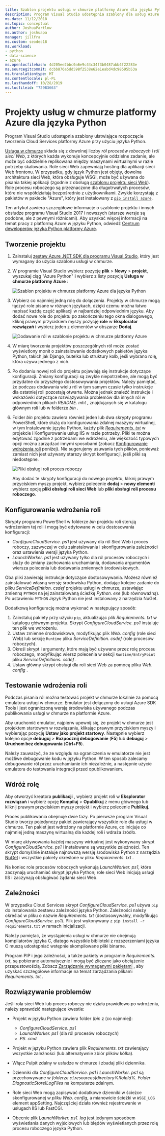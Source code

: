 ```yaml
---
title: Szablon projektu usługi w chmurze platformy Azure dla języka Python
description: Program Visual Studio udostępnia szablony dla usług Azure Cloud Services utworzonych w języku Python, w tym wdrażanie roli, zależności i rozwiązywanie problemów.
ms.date: 11/12/2018
ms.topic: conceptual
author: JoshuaPartlow
ms.author: joshuapa
manager: jillfra
ms.custom: seodec18
ms.workload:
- python
- data-science
- azure
ms.openlocfilehash: 4d205ee2bbc0a6e9c44c34f3b0487abb4f22283e
ms.sourcegitcommit: dcbb876a5dd598f2538e62e1eabd4dc98595b53a
ms.translationtype: MT
ms.contentlocale: pl-PL
ms.lasthandoff: 10/28/2019
ms.locfileid: "72983663"
---
```

# <a name="azure-cloud-service-projects-for-python"></a>Projekty usług w chmurze platformy Azure dla języka Python

Program Visual Studio udostępnia szablony ułatwiające rozpoczęcie tworzenia Cloud Services platformy Azure przy użyciu języka Python.

[Usługa w chmurze](/azure/cloud-services/) składa się z dowolnej liczby *ról procesów roboczych* i *ról sieci Web*, z których każda wykonuje koncepcyjnie oddzielne zadanie, ale może być oddzielnie replikowana między maszynami wirtualnymi w razie potrzeby skalowania. Role sieci Web zapewniają hosting dla aplikacji sieci Web frontonu. W przypadku, gdy język Python jest objęty, dowolna architektura sieci Web, która obsługuje WSGI, może być używana do pisania takiej aplikacji (zgodnie z obsługą [szablonu projektu sieci Web](python-web-application-project-templates.md)). Role procesu roboczego są przeznaczone dla długotrwałych procesów, które nie współdziałają bezpośrednio z użytkownikami. Zwykle korzystają z pakietów w pakiecie "Azure", który jest instalowany z [`pip install azure`](https://pypi.org/project/azure).

Ten artykuł zawiera szczegółowe informacje o szablonie projektu i innych obsłudze programu Visual Studio 2017 i nowszych (starsze wersje są podobne, ale z pewnymi różnicami). Aby uzyskać więcej informacji na temat pracy z platformą Azure w języku Python, odwiedź [Centrum deweloperów języka Python platformy Azure](/azure/python/).

## <a name="create-a-project"></a>Tworzenie projektu

1. Zainstaluj [zestaw Azure .NET SDK dla programu Visual Studio](https://visualstudio.microsoft.com/vs/azure-tools/), który jest wymagany do użycia szablonu usługi w chmurze.
1. W programie Visual Studio wybierz pozycję **plik** > **Nowy** > **projekt**, wyszukaj ciąg "Azure Python" i wybierz z listy pozycję **Usługa w chmurze platformy Azure** :

    ![Szablon projektu w chmurze platformy Azure dla języka Python](media/template-azure-cloud-project.png)

1. Wybierz co najmniej jedną rolę do dołączenia. Projekty w chmurze mogą łączyć role pisane w różnych językach, dzięki czemu można łatwo napisać każdą część aplikacji w najbardziej odpowiednim języku. Aby dodać nowe role do projektu po zakończeniu tego okna dialogowego, kliknij prawym przyciskiem myszy pozycję **role** w **Eksplorator rozwiązań** i wybierz jeden z elementów w obszarze **Dodaj**.

    ![Dodawanie ról w szablonie projektu w chmurze platformy Azure](media/template-azure-cloud-service-project-wizard.png)

1. W miarę tworzenia projektów poszczególnych ról może zostać wyświetlony monit o zainstalowanie dodatkowych pakietów języka Python, takich jak Django, butelka lub struktury kolb, jeśli wybrano rolę, która używa jednego z nich.

1. Po dodaniu nowej roli do projektu pojawiają się instrukcje dotyczące konfiguracji. Zmiany konfiguracji są zwykle niepotrzebne, ale mogą być przydatne do przyszłego dostosowywania projektów. Należy pamiętać, że podczas dodawania wielu ról w tym samym czasie tylko instrukcje dla ostatniej roli pozostają otwarte. Można jednak znaleźć instrukcje i wskazówki dotyczące rozwiązywania problemów dla innych ról w odpowiednich plikach *README. mht* , znajdujących się w katalogu głównym roli lub w folderze *bin* .

1. Folder *bin* projektu zawiera również jeden lub dwa skrypty programu PowerShell, które służą do konfigurowania zdalnej maszyny wirtualnej, w tym Instalowanie języka Python, każdy plik [*Requirements. txt*](#dependencies) w projekcie i Konfigurowanie usług IIS w razie potrzeby. Pliki te można edytować zgodnie z potrzebami we wdrożeniu, ale większość typowych opcji można zarządzać innymi sposobami (zobacz [Konfigurowanie wdrożenia roli](#configure-role-deployment) poniżej). Nie sugerujemy usuwania tych plików, ponieważ zamiast nich jest używany starszy skrypt konfiguracji, jeśli pliki są niedostępne.

    ![Pliki obsługi roli proces roboczy](media/template-azure-cloud-service-worker-role-support-files.png)

    Aby dodać te skrypty konfiguracji do nowego projektu, kliknij prawym przyciskiem myszy projekt, wybierz polecenie **dodaj** > **nowy element**i wybierz opcję **pliki obsługi roli sieci Web** lub **pliki obsługi roli procesu roboczego**.

## <a name="configure-role-deployment"></a>Konfigurowanie wdrożenia roli

Skrypty programu PowerShell w folderze *bin* projektu roli sterują wdrożeniem tej roli i mogą być edytowane w celu dostosowania konfiguracji:

- *ConfigureCloudService. ps1* jest używany dla ról Sieć Web i proces roboczy, zazwyczaj w celu zainstalowania i skonfigurowania zależności oraz ustawienia wersji języka Python.
- *LaunchWorker. ps1* jest używany tylko dla ról procesów roboczych i służy do zmiany zachowania uruchamiania, dodawania argumentów wiersza polecenia lub dodawania zmiennych środowiskowych.

Oba pliki zawierają instrukcje dotyczące dostosowywania. Możesz również zainstalować własną wersję środowiska Python, dodając kolejne zadanie do pliku *ServiceDefinition. csdef* projektu usługi w chmurze, ustawiając zmienną `PYTHON` na jej zainstalowaną ścieżkę *Python. exe* (lub równoważną). Po ustawieniu `PYTHON` Język Python nie jest instalowany z narzędzia NuGet.

Dodatkową konfigurację można wykonać w następujący sposób:

1. Zainstaluj pakiety przy użyciu `pip`, aktualizując plik *Requirements. txt* w katalogu głównym projektu. Skrypt *ConfigureCloudService. ps1* instaluje ten plik we wdrożeniu.
1. Ustaw zmienne środowiskowe, modyfikując plik *Web. config* (role sieci Web) lub sekcję `Runtime` pliku *ServiceDefinition. csdef* (role procesów roboczych).
1. Określ skrypt i argumenty, które mają być używane przez rolę procesu roboczego, modyfikując wiersz polecenia w sekcji `Runtime/EntryPoint` pliku *ServiceDefinitions. csdef* .
1. Ustaw główny skrypt obsługi dla roli sieci Web za pomocą pliku *Web. config* .

## <a name="test-role-deployment"></a>Testowanie wdrożenia roli

Podczas pisania ról można testować projekt w chmurze lokalnie za pomocą emulatora usługi w chmurze. Emulator jest dołączony do usługi Azure SDK Tools i jest ograniczoną wersją środowiska używanego podczas publikowania usługi w chmurze na platformie Azure.

Aby uruchomić emulator, najpierw upewnij się, że projekt w chmurze jest projektem startowym w rozwiązaniu, klikając prawym przyciskiem myszy i wybierając pozycję **Ustaw jako projekt startowy**. Następnie wybierz kolejno opcje **debuguj** > **Rozpocznij debugowanie** (**F5**) lub **debuguj** > **Uruchom bez debugowania** (**Ctrl**+**F5**).

Należy zauważyć, że ze względu na ograniczenia w emulatorze nie jest możliwe debugowanie kodu w języku Python. W ten sposób zalecamy debugowanie ról przez uruchamianie ich niezależnie, a następnie użycie emulatora do testowania integracji przed opublikowaniem.

## <a name="deploy-a-role"></a>Wdróż rolę

Aby otworzyć kreatora **publikacji** , wybierz projekt roli w **Eksplorator rozwiązań** i wybierz opcję **Kompiluj** > **Opublikuj** z menu głównego lub kliknij prawym przyciskiem myszy projekt i wybierz polecenie **Publikuj**.

Proces publikowania obejmuje dwie fazy. Po pierwsze program Visual Studio tworzy pojedynczy pakiet zawierający wszystkie role dla usługi w chmurze. Ten pakiet jest wdrożony na platformie Azure, co inicjuje co najmniej jedną maszynę wirtualną dla każdej roli i wdraża źródło.

W miarę aktywowania każdej maszyny wirtualnej jest wykonywany skrypt *ConfigureCloudService. ps1* i instalowane są wszystkie zależności. Ten skrypt domyślnie instaluje najnowszą wersję środowiska Python z narzędzia [NuGet](https://www.nuget.org/packages?q=Tags%3A%22python%22+Authors%3A%22Python+Software+Foundation%22) i wszystkie pakiety określone w pliku *Requirements. txt* .

Na koniec role procesów roboczych wykonują *LaunchWorker. ps1*, które zaczynają uruchamiać skrypt języka Python; role sieci Web inicjują usługi IIS i zaczynają obsługiwać żądania sieci Web.

## <a name="dependencies"></a>Zależności

W przypadku Cloud Services skrypt *ConfigureCloudService. ps1* używa `pip` do instalowania zestawu zależności języka Python. Zależności należy określać w pliku o nazwie *Requirements. txt* (dostosowywalny, modyfikując *ConfigureCloudService. ps1*). Plik jest wykonywany z `pip install -r requirements.txt` w ramach inicjalizacji.

Należy pamiętać, że wystąpienia usługi w chmurze nie obejmują kompilatorów języka C, dlatego wszystkie biblioteki z rozszerzeniami języka C muszą udostępniać wstępnie skompilowane pliki binarne.

Program PIP i jego zależności, a także pakiety w programie *Requirements. txt*, są pobierane automatycznie i mogą być zliczane jako obciążenie przepustowością. Zobacz [Zarządzanie wymaganymi pakietami](managing-required-packages-with-requirements-txt.md) , aby uzyskać szczegółowe informacje na temat zarządzania plikami *Requirements. txt* .

## <a name="troubleshooting"></a>Rozwiązywanie problemów

Jeśli rola sieci Web lub proces roboczy nie działa prawidłowo po wdrożeniu, należy sprawdzić następujące kwestie:

- Projekt w języku Python zawiera folder *\\bin* z (co najmniej):

  - *ConfigureCloudService. ps1*
  - *LaunchWorker. ps1* (dla ról procesów roboczych)
  - *PS. cmd*

- Projekt w języku Python zawiera plik *Requirements. txt* zawierający wszystkie zależności (lub alternatywnie zbiór plików kółka).
- Włącz Pulpit zdalny w usłudze w chmurze i zbadaj pliki dziennika.
- Dzienniki dla *ConfigureCloudService. ps1* i *LaunchWorker. ps1* są przechowywane w *folderze c:\resources\directory\%RoleId%. Folder DiagnosticStore\LogFiles* na komputerze zdalnym.
- Role sieci Web mogą zapisywać dodatkowe dzienniki w ścieżce skonfigurowanej w *pliku Web. config*, a mianowicie ścieżki w `WSGI_LOG` element appSetting. Najczęściej działa również rejestrowanie w usługach IIS lub FastCGI.
- Obecnie plik *LaunchWorker. ps1. log* jest jedynym sposobem wyświetlania danych wyjściowych lub błędów wyświetlanych przez rolę procesu roboczego języka Python.
